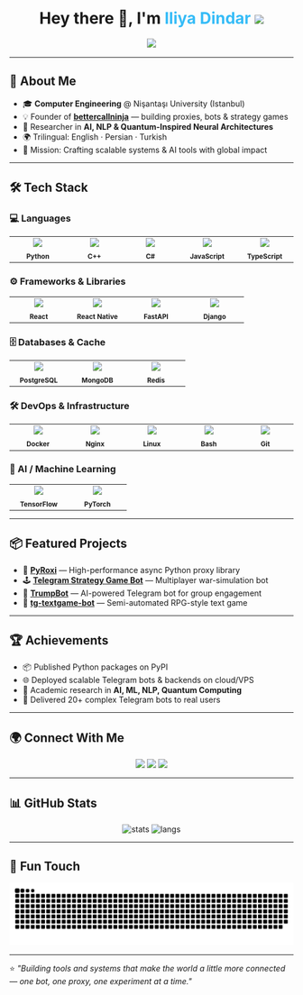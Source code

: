 <h1 align="center">
  Hey there 👋, I'm <span style="color:#36BCF7">Iliya Dindar</span>
  <img src="https://media.giphy.com/media/hvRJCLFzcasrR4ia7z/giphy.gif" width="35"/>
</h1>

<p align="center">
  <a href="https://github.com/bettercallninja">
    <img src="https://readme-typing-svg.herokuapp.com?color=36BCF7&center=true&vCenter=true&lines=Founder+%40bettercallninja;Python+%7C+AI+%7C+Telegram+Bots;Networking+%7C+Game+Backends;Always+Building+Something+Cool+🚀" />
  </a>
</p>

---

## 🥷 About Me
- 🎓 **Computer Engineering** @ Nişantaşı University (Istanbul)  
- 💡 Founder of **[bettercallninja](https://github.com/bettercallninja)** — building proxies, bots & strategy games  
- 🧠 Researcher in **AI, NLP & Quantum-Inspired Neural Architectures**  
- 🌍 Trilingual: English · Persian · Turkish  
- 🎯 Mission: Crafting scalable systems & AI tools with global impact  

---

## 🛠 Tech Stack

### 💻 Languages
<table align="center">
  <tr>
    <td align="center" width="90">
      <img src="https://skillicons.dev/icons?i=python&theme=dark" width="55"/><br/>
      <sub><b>Python</b></sub>
    </td>
    <td align="center" width="90">
      <img src="https://skillicons.dev/icons?i=cpp&theme=dark" width="55"/><br/>
      <sub><b>C++</b></sub>
    </td>
    <td align="center" width="90">
      <img src="https://skillicons.dev/icons?i=cs&theme=dark" width="55"/><br/>
      <sub><b>C#</b></sub>
    </td>
    <td align="center" width="90">
      <img src="https://skillicons.dev/icons?i=js&theme=dark" width="55"/><br/>
      <sub><b>JavaScript</b></sub>
    </td>
    <td align="center" width="90">
      <img src="https://skillicons.dev/icons?i=ts&theme=dark" width="55"/><br/>
      <sub><b>TypeScript</b></sub>
    </td>
  </tr>
</table>

### ⚙️ Frameworks & Libraries
<table align="center">
  <tr>
    <td align="center" width="90">
      <img src="https://skillicons.dev/icons?i=react&theme=dark" width="55"/><br/>
      <sub><b>React</b></sub>
    </td>
    <td align="center" width="90">
      <img src="https://skillicons.dev/icons?i=react&theme=dark" width="55"/><br/>
      <sub><b>React Native</b></sub>
    </td>
    <td align="center" width="90">
      <img src="https://skillicons.dev/icons?i=fastapi&theme=dark" width="55"/><br/>
      <sub><b>FastAPI</b></sub>
    </td>
    <td align="center" width="90">
      <img src="https://skillicons.dev/icons?i=django&theme=dark" width="55"/><br/>
      <sub><b>Django</b></sub>
    </td>
  </tr>
</table>

### 🗄️ Databases & Cache
<table align="center">
  <tr>
    <td align="center" width="90">
      <img src="https://skillicons.dev/icons?i=postgres&theme=dark" width="55"/><br/>
      <sub><b>PostgreSQL</b></sub>
    </td>
    <td align="center" width="90">
      <img src="https://skillicons.dev/icons?i=mongodb&theme=dark" width="55"/><br/>
      <sub><b>MongoDB</b></sub>
    </td>
    <td align="center" width="90">
      <img src="https://skillicons.dev/icons?i=redis&theme=dark" width="55"/><br/>
      <sub><b>Redis</b></sub>
    </td>
  </tr>
</table>

### 🛠️ DevOps & Infrastructure
<table align="center">
  <tr>
    <td align="center" width="90">
      <img src="https://skillicons.dev/icons?i=docker&theme=dark" width="55"/><br/>
      <sub><b>Docker</b></sub>
    </td>
    <td align="center" width="90">
      <img src="https://skillicons.dev/icons?i=nginx&theme=dark" width="55"/><br/>
      <sub><b>Nginx</b></sub>
    </td>
    <td align="center" width="90">
      <img src="https://skillicons.dev/icons?i=linux&theme=dark" width="55"/><br/>
      <sub><b>Linux</b></sub>
    </td>
    <td align="center" width="90">
      <img src="https://skillicons.dev/icons?i=bash&theme=dark" width="55"/><br/>
      <sub><b>Bash</b></sub>
    </td>
    <td align="center" width="90">
      <img src="https://skillicons.dev/icons?i=git&theme=dark" width="55"/><br/>
      <sub><b>Git</b></sub>
    </td>
  </tr>
</table>

### 🧠 AI / Machine Learning
<table align="center">
  <tr>
    <td align="center" width="90">
      <img src="https://skillicons.dev/icons?i=tensorflow&theme=dark" width="55"/><br/>
      <sub><b>TensorFlow</b></sub>
    </td>
    <td align="center" width="90">
      <img src="https://skillicons.dev/icons?i=pytorch&theme=dark" width="55"/><br/>
      <sub><b>PyTorch</b></sub>
    </td>
  </tr>
</table>

---

## 📦 Featured Projects
- 🔌 [**PyRoxi**](https://github.com/bettercallninja/pyroxi) — High-performance async Python proxy library  
- 🕹 [**Telegram Strategy Game Bot**](https://github.com/bettercallninja/Telegram-Strategic-GameBot) — Multiplayer war-simulation bot  
- 🤖 [**TrumpBot**](https://github.com/bettercallninja/TrumpBot) — AI-powered Telegram bot for group engagement  
- 📜 [**tg-textgame-bot**](https://github.com/bettercallninja/tg-textgame-bot) — Semi-automated RPG-style text game  

---

## 🏆 Achievements
- 📦 Published Python packages on PyPI  
- 🌐 Deployed scalable Telegram bots & backends on cloud/VPS  
- 📝 Academic research in **AI, ML, NLP, Quantum Computing**  
- 💼 Delivered 20+ complex Telegram bots to real users  

---

## 🌍 Connect With Me
<p align="center">
  <a href="https://t.me/bettercallninja"><img src="https://img.shields.io/badge/Telegram-2CA5E0?style=for-the-badge&logo=telegram&logoColor=white"/></a>
  <a href="https://linkedin.com/in/iliya-dindar-a4575b152"><img src="https://img.shields.io/badge/LinkedIn-0077B5?style=for-the-badge&logo=linkedin&logoColor=white"/></a>
  <a href="https://github.com/bettercallninja"><img src="https://img.shields.io/badge/GitHub-100000?style=for-the-badge&logo=github&logoColor=white"/></a>
</p>

---

## 📊 GitHub Stats
<p align="center">
  <img src="https://github-readme-stats.vercel.app/api?username=bettercallninja&show_icons=true&theme=radical" alt="stats" height="180"/>
  <img src="https://github-readme-stats.vercel.app/api/top-langs/?username=bettercallninja&layout=compact&theme=radical" alt="langs" height="180"/>
</p>

---

## 🐍 Fun Touch
<p align="center">
  <img src="https://github.com/Platane/snk/raw/output/github-contribution-grid-snake.svg" alt="snake animation" />
</p>

---

⭐️ *"Building tools and systems that make the world a little more connected — one bot, one proxy, one experiment at a time."*